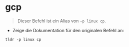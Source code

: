 # gcp

> Dieser Befehl ist ein Alias von `-p linux cp`.

- Zeige die Dokumentation für den originalen Befehl an:

`tldr -p linux cp`

